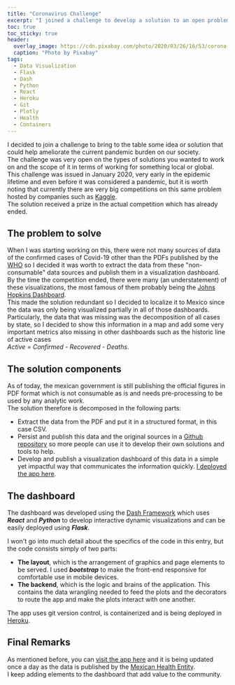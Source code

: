 ```yaml
---
title: "Coronavirus Challenge"
excerpt: "I joined a challenge to develop a solution to an open problem of easing the effects of the 2020 pandemic"
toc: true
toc_sticky: true
header:
  overlay_image: https://cdn.pixabay.com/photo/2020/03/26/16/53/corona-4971013_1280.jpg
  caption: "Photo by Pixabay"
tags: 
  - Data Visualization
  - Flask 
  - Dash
  - Python
  - React
  - Heroku
  - Git
  - Plotly
  - Health
  - Containers
---
```


I decided to join a challenge to bring to the table some idea or solution that could help ameliorate the current pandemic burden on our society.  
The challenge was very open on the types of solutions you wanted to work on and the scope of it in terms of working for something local or global.  
This challenge was issued in January 2020, very early in the epidemic lifetime and even before it was considered a pandemic, but it is worth noting that 
currently there are very big competitions on this same problem hosted by companies such as [Kaggle](https://www.kaggle.com/).  
The solution received a prize in the actual competition which has already ended.

## The problem to solve
When I was starting working on this, there were not many sources of data of the confirmed cases of Covid-19 other than the PDFs published by the [WHO](https://www.who.int/) so I decided it was worth to extract the data from these "non-consumable" data sources and publish them in a visualization dashboard.  
By the time the competition ended, there were many (an understatement) of these visualizations, the most famous of them probably being the [Johns Hopkins Dashboard](https://coronavirus.jhu.edu/map.html).  
This made the solution redundant so I decided to localize it to Mexico since the data was only being visualized partially in all of those dashboards. 
Particularly, the data that was missing was the decomposition of all cases by state, so I decided to show this information in a map and add some very important metrics also missing in other dashboards such as the historic line of active cases  
*Active = Confirmed - Recovered - Deaths*.

## The solution components
As of today, the mexican government is still publishing the official figures in PDF format which is not consumable as is and needs pre-processing to be used by any analytic work.  
The solution therefore is decomposed in the following parts:
- Extract the data from the PDF and put it in a structured format, in this case CSV. 
- Persist and publish this data and the original sources in a [Github repository](https://github.com/jairgs/Covid19MexicoDatos) so more people can use it to develop their own solutions and tools to help.
- Develop and publish a visualization dashboard of this data in a simple yet impactful way that communicates the information quickly. [I deployed the app here](https://covid19-mexico.herokuapp.com/).

## The dashboard
The dashboard was developed using the [Dash Framework](https://plotly.com/dash/) which uses **_React_** and **_Python_** to develop interactive dynamic visualizations and can be easily deployed using **_Flask_**.  

I won't go into much detail about the specifics of the code in this entry, but the code consists simply of two parts:
- **The layout**, which is the arrangement of graphics and page elements to be served. I used **_bootstrap_** to make the front-end responsive for comfortable use in mobile devices.
- **The backend**, which is the logic and brains of the application. This contains the data wrangling needed to feed the plots and the decorators to route the app and make the plots interact with one another.

The app uses git version control, is containerized and is being deployed in [Heroku](https://www.heroku.com/).

## Final Remarks
As mentioned before, you can [visit the app here](https://covid19-mexico.herokuapp.com/) and it is being updated once a day as the data is published by the [Mexican Health Entity](https://www.gob.mx/salud).    
I keep adding elements to the dashboard that add value to the community. 
